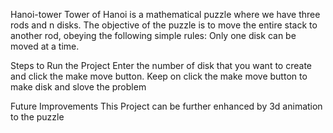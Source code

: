 Hanoi-tower
Tower of Hanoi is a mathematical puzzle where we have three rods and n disks. The objective of the puzzle is to move the entire stack to another rod, obeying the following simple rules: Only one disk can be moved at a time.

Steps to Run the Project
Enter the number of disk that you want to create and click the make move button. Keep on click the make move button to make disk and slove the problem

Future Improvements
This Project can be further enhanced by 3d animation to the puzzle
